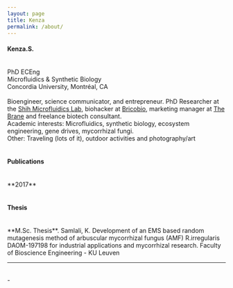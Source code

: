 ```yaml
---
layout: page
title: Kenza
permalink: /about/
---
```


<h4>Kenza.S.</h4>
<br>
PhD ECEng<br>
Microfluidics & Synthetic Biology <br>
Concordia University, Montréal, CA
<br>
<br>
Bioengineer, science communicator, and entrepreneur.
PhD Researcher at the <a href="http://users.encs.concordia.ca/~sshih/index.html" >Shih Microfluidics Lab</a>, biohacker at <a href="http://brico.bio" target="blank">Bricobio</a>, marketing manager at <a href="http://www.thebrane.com" target="blank">The Brane</a> and freelance biotech consultant.
<br>
Academic interests: Microfluidics, synthetic biology, ecosystem engineering, gene drives, mycorrhizal fungi.
<br>
Other: Traveling (lots of it), outdoor activities and photography/art
<br>
<br>
<h4>Publications</h4>
<br>
**2017**
<br>
<br>
<h4>Thesis</h4>
<br>
**M.Sc. Thesis**. Samlali, K. Development of an EMS based random mutagenesis method of arbuscular mycorrhizal fungus (AMF) R.irregularis DAOM-197198 for industrial applications and mycorrhizal research. Faculty of Bioscience Engineering - KU Leuven
<hr/>
<br/>
<span class="contacticon center">
	<a href="https://twitter.com/kenzasaml" target="blank"><i class="fa fa-twitter fa-fw"></i></a>
	<a href="mailto:admin@kenza.science" target="blank"><i class="fa fa-envelope-o fa-fw fa--1x"></i></a>
	<a href="https://linkedin.com/in/kenzasamlali" target="blank"><i class="fa fa-linkedin-square" aria-hidden="true"></i></a>
</span>
<div class="col three caption">
	-
</div>
